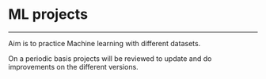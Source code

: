 # ML projects

--------------------------------------------------------------
Aim is to practice Machine learning with different datasets.

On a periodic basis projects will be reviewed to update and do improvements on the different versions.
